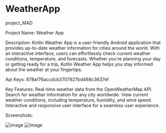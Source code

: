 # WeatherApp
project_MAD


Project Name: Weather App


Description:
Kotlin Weather App is a user-friendly Android application that provides up-to-date weather information for cities around the world. With an interactive interface, users can effortlessly check current weather conditions, temperature, and forecasts. Whether you're planning your day or getting ready for a trip, Kotlin Weather App helps you stay informed about the weather at your fingertips.


Api Keys: 878af76accdcb3707927bd468c3637ef

Key Features:
Real-time weather data from the OpenWeatherMap API.
Search for weather information for any city worldwide.
View current weather conditions, including temperature, humidity, and wind speed.
Interactive and responsive user interface for a seamless user experience.


Screenshots:

![image](https://github.com/Priyansh20patel/WeatherApp/assets/98640432/a1d3e785-7326-4e1f-9085-fd34a73eb7e2)
![image](https://github.com/Priyansh20patel/WeatherApp/assets/98640432/fd1ae953-ef33-4ba4-af02-256d4ea979c5)


